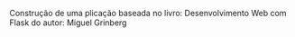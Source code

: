 Construção de uma plicação baseada no livro: Desenvolvimento Web com Flask do autor: Miguel Grinberg